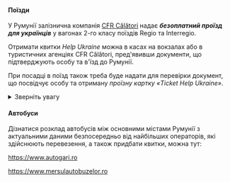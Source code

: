 


#### Поїзди

У Румунії залізнична компанія [CFR Călători](https://www.cfrcalatori.ro/en/) надає ***безоплатний проїзд для українців*** у вагонах 2-го класу поїздів Regio та Interregio. 

Отримати квитки *Help Ukraine* можна в касах на вокзалах або в туристичних агенціях CFR Călători, пред'явивши документи, що підтверджують особу та в'їзд до Румунії.

При посадці в поїзд також треба буде надати для перевірки документ, що посвідчує особу та отриману *проїзну картку «Ticket Help Ukraine»*. 

<details>
<summary>Зверніть увагу</summary>

- діти до 18 років можуть подорожувати лише у супроводі повнолітніх та пред’являють лише безкоштовну проїзну картку;

- при бажанні можна підвищити клас вагону до 1 класу або до спального вагона/спального місця; для цього оплачуються тарифні різниці в повному обсязі з оформленням окремого квитка на додаток до безкоштовного квитка;

- проїзні ваучери «Ukraine Help Ticket» дійсні в поїзді на дату їх видачі та не дають права на перенесення, очікування або переривання поїздки.
</details>

#### Автобуси

Дізнатися розклад автобусів між основними містами Румунії з актуальними даними безпосередньо від найбільших операторів, які здійснюють перевезення, а також придбати квитки, можна тут:

https://www.autogari.ro

https://www.mersulautobuzelor.ro